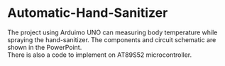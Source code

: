 # Automatic-Hand-Sanitizer
The project using Arduimo UNO can measuring body temperature while spraying the hand-sanitizer. The components and circuit schematic are shown in the PowerPoint.\
There is also a code to implement on AT89S52 microcontroller.
